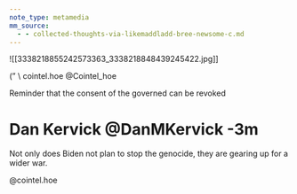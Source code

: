 ```yaml
---
note_type: metamedia
mm_source:
  - - collected-thoughts-via-likemaddladd-bree-newsome-c.md
---
```


![[3338218855242573363_3338218848439245422.jpg]]

(” \ cointel.hoe
@Cointel_hoe

Reminder that the consent of the governed can
be revoked

# Dan Kervick @DanMKervick -3m

Not only does Biden not plan to stop the genocide,
they are gearing up for a wider war.

@cointel.hoe

